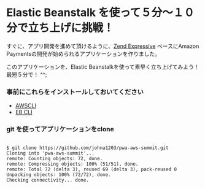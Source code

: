 # Elastic Beanstalk を使って５分〜１０分で立ち上げに挑戦！

すぐに、アプリ開発を進めて頂けるように、[Zend Expressive](https://zendframework.github.io/zend-expressive/)
ベースにAmazon Paymentsの開発が始められるアプリケーションを作りました。

このアプリケーションを、Elastic Beanstalkを使って素早く立ち上げてみよう！ 最短５分で！ ^^;

### 事前にこれらをインストールしておいてください

* [AWSCLI](https://aws.amazon.com/jp/cli/)
* [EB CLI](http://docs.aws.amazon.com/ja_jp/elasticbeanstalk/latest/dg/eb-cli3.html)

### git を使ってアプリケーションをclone

```shell

$ git clone https://github.com/johna1203/pwa-aws-summit.git
Cloning into 'pwa-aws-summit'...
remote: Counting objects: 72, done.
remote: Compressing objects: 100% (51/51), done.
remote: Total 72 (delta 3), reused 69 (delta 3), pack-reused 0
Unpacking objects: 100% (72/72), done.
Checking connectivity... done.

```
